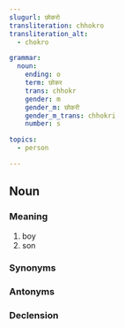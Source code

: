 ```yaml
---
slugurl: छोकरो
transliteration: chhokro
transliteration_alt:
  - chokro

grammar:
  noun:
    ending: o
    term: छोकर
    trans: chhokr
    gender: m
    gender_m: छोकरी
    gender_m_trans: chhokri
    number: s

topics:
  - person

---
```


## Noun

### Meaning

<word-meanings>

1. boy
2. son

</word-meanings>

### Synonyms

<word-synonyms :syns="['छोरो', 'लड़को']" ></word-synonyms>

### Antonyms

<word-antonyms :ants="['छोकरी', 'छोरी', 'लड़की']" ></word-antonyms>


### Declension

<noun-decl :grammar="grammar" ></noun-decl>


